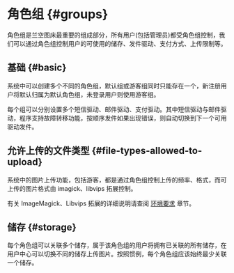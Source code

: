 # 角色组 {#groups}

角色组是兰空图床最重要的组成部分，所有用户(包括管理员)都受角色组控制，我们可以通过角色组控制用户的可使用的储存、发件驱动、支付方式、上传限制等。

## 基础 {#basic}

系统中可以创建多个不同的角色组，默认组或游客组同时只能存在一个，新注册用户将默认归属为默认角色组，未登录用户则使用游客组。

每个组可以分别设置多个短信驱动、邮件驱动、支付驱动。其中短信驱动与邮件驱动，程序支持故障转移功能，按顺序发件如果出现错误，则自动切换到下一个可用驱动发件。

## 允许上传的文件类型 {#file-types-allowed-to-upload}

系统中的图片上传功能，包括游客，都是通过角色组控制上传的频率、格式，而可上传的图片格式由 imagick、libvips 拓展控制。

有关 ImageMagick、Libvips 拓展的详细说明请查阅 [环境要求](/guide/requirement) 章节。

## 储存 {#storage}

每个角色组可以关联多个储存，属于该角色组的用户将拥有已关联的所有储存，在用户中心可以切换不同的储存上传图片。按照惯例，每个角色组应该始终最少关联一个储存。